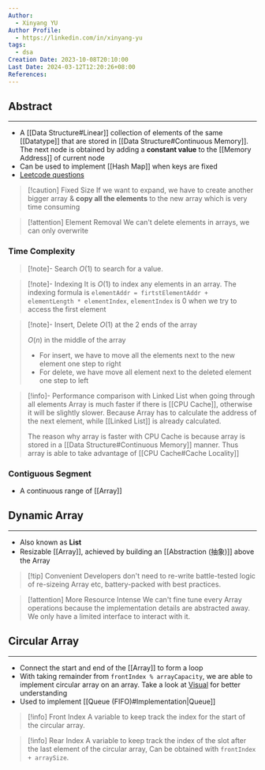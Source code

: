 ```yaml
---
Author:
  - Xinyang YU
Author Profile:
  - https://linkedin.com/in/xinyang-yu
tags:
  - dsa
Creation Date: 2023-10-08T20:10:00
Last Date: 2024-03-12T12:20:26+08:00
References: 
---
```

## Abstract
---
- A [[Data Structure#Linear]] collection of elements of the same [[Datatype]] that are stored in [[Data Structure#Continuous Memory]]. The next node is obtained by adding a **constant value** to the [[Memory Address]] of current node
- Can be used to implement [[Hash Map]] when keys are fixed
- [Leetcode questions](https://github.com/youngyangyang04/leetcode-master#%E6%95%B0%E7%BB%84)

>[!caution] Fixed Size
> If we want to expand, we have to create another bigger array & **copy all the elements** to the new array which is very time consuming 

>[!attention] Element Removal
> We can't delete elements in arrays, we can only overwrite

### Time Complexity 
>[!note]- Search
> $O(1)$ to search for a value.

>[!note]- Indexing
> It is $O(1)$  to index any elements in an array. The indexing formula is `elementAddr = firtstElementAddr + elementLength * elementIndex`, `elementIndex` is $0$ when we try to access the first element

>[!note]- Insert, Delete
> $O(1)$ at the 2 ends of the array
> 
> $O(n)$ in the middle of the array
> - For insert, we have to move all the elements next to the new element one step to right
> - For delete, we have move all element next to the deleted element one step to left

>[!info]- Performance comparison with Linked List when going through all elements
> Array is much faster if there is [[CPU Cache]], otherwise it will be slightly slower. Because Array has to calculate the address of the next element, while [[Linked List]] is already calculated.
> 
> The reason why array is faster with CPU Cache is because array is stored in a [[Data Structure#Continuous Memory]] manner. Thus array is able to take advantage of [[CPU Cache#Cache Locality]]

### Contiguous Segment
- A continuous range of [[Array]]


## Dynamic Array
---
- Also known as **List**
- Resizable [[Array]], achieved by building an [[Abstraction (抽象)]] above the Array


>[!tip] Convenient
> Developers don't need to re-write battle-tested logic of re-sizeing Array etc, battery-packed with best practices.

>[!attention] More Resource Intense
> We can't fine tune every Array operations because the implementation details are abstracted away. We only have a limited interface to interact with it.

## Circular Array
---
- Connect the start and end of the [[Array]] to form a loop
- With taking remainder from ``frontIndex % arrayCapacity``, we are able to implement circular array on an array. Take a look at [Visual](https://www.hello-algo.com/chapter_stack_and_queue/queue/#2) for better understanding
- Used to implement [[Queue (FIFO)#Implementation|Queue]]

>[!info] Front Index
> A variable to keep track the index for the start of the circular array.

>[!info] Rear Index
> A variable to keep track the index of the slot after the last element of the circular array, Can be obtained with `frontIndex + arraySize`.